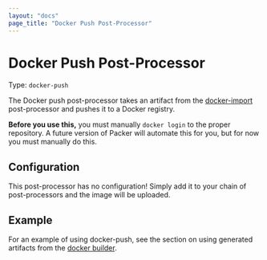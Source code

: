 ```yaml
---
layout: "docs"
page_title: "Docker Push Post-Processor"
---
```


# Docker Push Post-Processor

Type: `docker-push`

The Docker push post-processor takes an artifact from the
[docker-import](/docs/post-processors/docker-import.html) post-processor
and pushes it to a Docker registry.

<div class="alert alert-info alert-block">
<strong>Before you use this,</strong> you must manually <code>docker login</code>
to the proper repository. A future version of Packer will automate this
for you, but for now you must manually do this.
</div>

## Configuration

This post-processor has no configuration! Simply add it to your chain
of post-processors and the image will be uploaded.

## Example

For an example of using docker-push, see the section on using
generated artifacts from the [docker builder](/docs/builders/docker.html).
